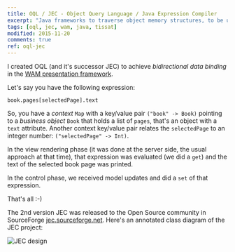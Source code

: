 ```yaml
---
title: OQL / JEC - Object Query Language / Java Expression Compiler
excerpt: "Java frameworks to traverse object memory structures, to be used in view frameworks like WAM"
tags: [oql, jec, wam, java, tissat]
modified: 2015-11-20
comments: true
ref: oql-jec
---
```


I created OQL (and it's successor JEC) to achieve *bidirectional data binding* in the [WAM presentation framework](/blog/2001/12/01/wam/).

Let's say you have the following expression:

```
book.pages[selectedPage].text
```

So, you have a *context* `Map` with a key/value pair `("book" -> Book)` pointing to a *business object* `Book` that holds a list of `pages`, that's an object with a `text` attribute. Another context key/value pair relates the `selectedPage` to an integer number: `("selectedPage" -> Int)`.

In the view rendering phase (it was done at the server side, the usual approach at that time), that expression was evaluated (we did a `get`) and the text of the selected book page was printed.

In the control phase, we received model updates and did a `set` of that expression.

That's all :-)

The 2nd version JEC was released to the Open Source community in SourceForge [jec.sourceforge.net](http://jec.sourceforge.net/). Here's an annotated class diagram of the JEC project:

![JEC design](http://jec.sourceforge.net/images/MainClasses.gif)
